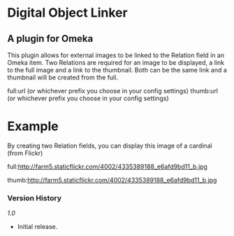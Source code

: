 # Digital Object Linker #
## A plugin for Omeka ##

This plugin allows for external images to be linked to the Relation field
in an Omeka item.  Two Relations are required for an image to be displayed, a link
to the full image and a link to the thumbnail.  Both can be the same link and a thumbnail
will be created from the full.  

full:url (or whichever prefix you choose in your config settings)
thumb:url (or whichever prefix you choose in your config settings)

# Example #
By creating two Relation fields, you can display this image of a cardinal (from Flickr)

full:http://farm5.staticflickr.com/4002/4335389188_e6afd9bd11_b.jpg

thumb:http://farm5.staticflickr.com/4002/4335389188_e6afd9bd11_b.jpg

### Version History

*1.0*

* Initial release.
